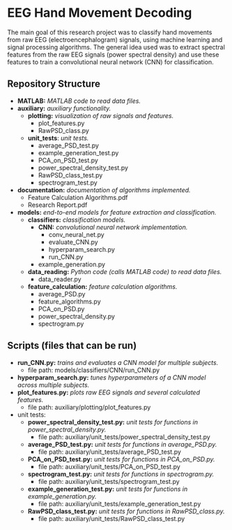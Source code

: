 

# EEG Hand Movement Decoding

The main goal of this research project was to classify hand movements from raw EEG (electroencephalogram) signals, using
machine learning and signal processing algorithms. The general idea used was to extract spectral features from the raw
EEG signals (power spectral density) and use these features to train a convolutional neural network (CNN) for classification.


## Repository Structure

* **MATLAB:** _MATLAB code to read data files._
* **auxiliary:** _auxiliary functionality._
   * **plotting:** _visualization of raw signals and features._
      * plot_features.py
      * RawPSD_class.py
   * **unit_tests**: _unit tests._
      * average_PSD_test.py
      * example_generation_test.py
      * PCA_on_PSD_test.py
      * power_spectral_density_test.py
      * RawPSD_class_test.py
      * spectrogram_test.py
* **documentation:** _documentation of algorithms implemented._
   * Feature Calculation Algorithms.pdf
   * Research Report.pdf
* **models:** _end-to-end models for feature extraction and classification._
   * **classifiers:** _classification models._
      * **CNN:** _convolutional neural network implementation._
         * conv_neural_net.py
         * evaluate_CNN.py
         * hyperparam_search.py
         * run_CNN.py
      * example_generation.py
   * **data_reading:** _Python code (calls MATLAB code) to read data files._
      * data_reader.py
   * **feature_calculation:** _feature calculation algorithms._
      * average_PSD.py
      * feature_algorithms.py
      * PCA_on_PSD.py
      * power_spectral_density.py
      * spectrogram.py

## Scripts (files that can be run)

* **run_CNN.py:** _trains and evaluates a CNN model for multiple subjects._
   * file path: models/classifiers/CNN/run_CNN.py
* **hyperparam_search.py:** _tunes hyperparameters of a CNN model across multiple subjects._
* **plot_features.py:** _plots raw EEG signals and several calculated features._
   * file path: auxiliary/plotting/plot_features.py
* unit tests:
   * **power_spectral_density_test.py:** _unit tests for functions in power_spectral_density.py._
      * file path: auxiliary/unit_tests/power_spectral_density_test.py
   * **average_PSD_test.py:** _unit tests for functions in average_PSD.py._
      * file path: auxiliary/unit_tests/average_PSD_test.py
   * **PCA_on_PSD_test.py:** _unit tests for functions in PCA_on_PSD.py._
      * file path: auxiliary/unit_tests/PCA_on_PSD_test.py
   * **spectrogram_test.py:** _unit tests for functions in spectrogram.py._
      * file path: auxiliary/unit_tests/spectrogram_test.py
   * **example_generation_test.py:** _unit tests for functions in example_generation.py._
      * file path: auxiliary/unit_tests/example_generation_test.py
   * **RawPSD_class_test.py:** _unit tests for functions in RawPSD_class.py._
      * file path: auxiliary/unit_tests/RawPSD_class_test.py
